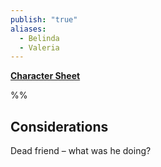 ```yaml
---
publish: "true"
aliases:
  - Belinda
  - Valeria
---
```

**[Character Sheet](https://app.demiplane.com/nexus/daggerheart/character-sheet/6f0f9118-877c-4425-818f-387f9a0b8c45)**

%%

## Considerations
Dead friend – what was he doing?